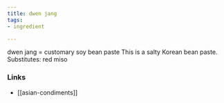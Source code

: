 ```yaml
---
title: dwen jang
tags:
- ingredient

---
```

dwen jang = customary soy bean paste This is a salty Korean bean paste. Substitutes: red miso

### Links

* [[asian-condiments]]
